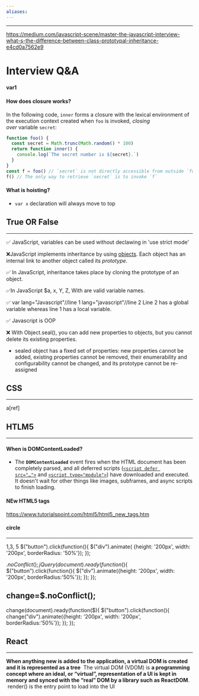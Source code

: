 ```yaml
---
aliases:
---
```

---
https://medium.com/javascript-scene/master-the-javascript-interview-what-s-the-difference-between-class-prototypal-inheritance-e4cd0a7562e9

# Interview Q&A
#### var1

#### How does closure works?
In the following code, `inner` forms a closure with the lexical environment of the execution context created when `foo` is invoked, _closing over_ variable `secret`:
```javascript
function foo() {
  const secret = Math.trunc(Math.random() * 100)
  return function inner() {
    console.log(`The secret number is ${secret}.`)
  }
}
const f = foo() // `secret` is not directly accessible from outside `foo`
f() // The only way to retrieve `secret` is to invoke `f`
```


#### What is hoisting?
- `var x` declaration will always move to top

## True OR False
---

✅ JavaScript, variables can be used without declawing in 'use strict mode'

❌JavaScript implements inheritance by using [objects](https://developer.mozilla.org/en-US/docs/Web/JavaScript/Data_structures#objects). Each object has an internal link to another object called its _prototype_.

✅ In JavaScript, inheritance takes place by cloning the prototype of an object.

✅In JavaScript $a, x, Y, Z, With are valid variable names.

✅ var lang="Javascript"//line 1 lang="javascript"//line 2 Line 2 has a global variable whereas line 1 has a local variable.

✅ Javascript is OOP

❌ With Object.seal(), you can add new properties to objects, but you cannot delete its existing properties.
- sealed object has a fixed set of properties: new properties cannot be added, existing properties cannot be removed, their enumerability and configurability cannot be changed, and its prototype cannot be re-assigned


## CSS
---
a[ref]

## HTLM5
---
#### When is DOMContentLoaded?
- The **`DOMContentLoaded`** event fires when the HTML document has been completely parsed, and all deferred scripts ([`<script defer src="…">`](https://developer.mozilla.org/en-US/docs/Web/HTML/Element/script#defer) and [`<script type="module">`](https://developer.mozilla.org/en-US/docs/Web/HTML/Element/script#module)) have downloaded and executed. It doesn't wait for other things like images, subframes, and async scripts to finish loading.
#### NEw HTML5 tags
https://www.tutorialspoint.com/html5/html5_new_tags.htm

#### circle
---
1,3, 5
$("button").click(function(){ $("div").animate(
  {height: '200px', width: '200px', borderRadius: '50%'}); });
  
$.noConflict();
jQuery(document).ready(function($){
$("button").click(function(){
$("div").animate({height: '200px', width: '200px', borderRadius:'50%'});
});
});

## change=$.noConflict();
change(document).ready(function($){
$("button").click(function(){
change("div").animate({height: '200px', width: '200px', borderRadius:'50%'});
});
});


## React
---
**When anything new is added to the application, a virtual DOM is created and it is represented as a tree**
 The virtual DOM (VDOM) is **a programming concept where an ideal, or “virtual”, representation of a UI is kept in memory and synced with the “real” DOM by a library such as ReactDOM**.
 render() is the entry point to load into the UI